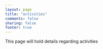 ```yaml
---
layout: page
title: "activities"
comments: false
sharing: false
footer: true
---
```

This page will hold details regarding activities